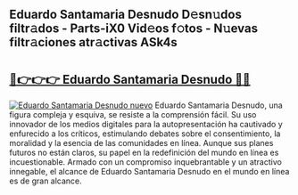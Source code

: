 ## Eduardo Santamaria Desnudo D𝚎sn𝚞dos filtr𝚊dos - Parts-iX0 Vid𝚎os f𝚘tos - N𝚞evas filtr𝚊ciones atr𝚊ctivas ASk4s

# <h2><a href="http://mb0fxq.tromn.icu/?c=Eduardo+Santamaria+Desnudo">🔗👉👉👉 Eduardo Santamaria Desnudo 🔗🔗</a></h2>

[![Eduardo Santamaria Desnudo nuevo](https://i.imgur.com/pEAQMta.gif)](http://mb0fxq.tromn.icu/?c=Eduardo+Santamaria+Desnudo)
Eduardo Santamaria Desnudo, una figura compleja y esquiva, se resiste a la comprensión fácil. Su uso innovador de los medios digitales para la autopresentación ha cautivado y enfurecido a los críticos, estimulando debates sobre el consentimiento, la moralidad y la esencia de las comunidades en línea. Aunque sus planes futuros no están claros, su papel en la redefinición del mundo en línea es incuestionable. Armado con un compromiso inquebrantable y un atractivo innegable, el alcance de Eduardo Santamaria Desnudo en el mundo en línea es de gran alcance.
